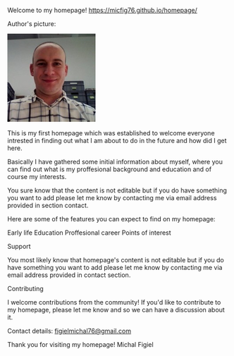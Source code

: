 
Welcome to my homepage! 
https://micfig76.github.io/homepage/

Author's picture:

![Michal](images/mojezdjecie.jpg)



This is my first homepage which was established to welcome everyone intrested in finding out what I am about to do in the future and how did I get here.


Basically I have gathered some initial information about myself, where you can find out what is my proffesional background and education and of course my interests.


You sure know that the content is not editable but if you do have something you want to add please let me know by contacting me via email address provided in section contact.


Here are some of the features you can expect to find on my homepage:



Early life
Education
Proffesional career
Points of interest 

Support

You most likely know that homepage's content is not editable but if you do have something you want to add please let me know by contacting me via email address provided in contact section.


Contributing

I welcome contributions from the community! If you'd like to contribute to my homepage, please let me know and so we can have a discussion about it.

Contact details:
figielmichal76@gmail.com


Thank you for visiting my homepage!
Michal Figiel 

